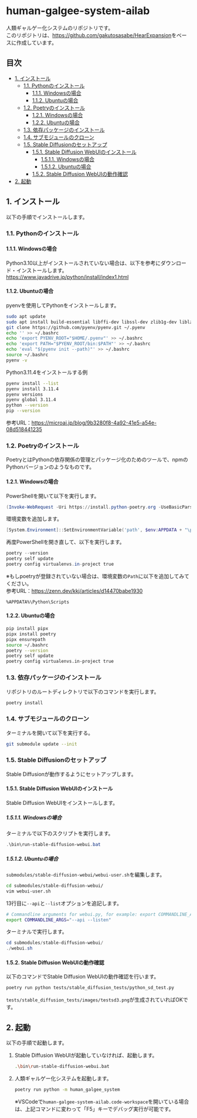 <!-- omit in toc -->
# human-galgee-system-ailab

人類ギャルゲー化システムのリポジトリです。\
このリポジトリは、<https://github.com/gakutosasabe/HearExpansion>をベースに作成しています。

<!-- omit in toc -->
## 目次

- [1. インストール](#1-インストール)
  - [1.1. Pythonのインストール](#11-pythonのインストール)
    - [1.1.1. Windowsの場合](#111-windowsの場合)
    - [1.1.2. Ubuntuの場合](#112-ubuntuの場合)
  - [1.2. Poetryのインストール](#12-poetryのインストール)
    - [1.2.1. Windowsの場合](#121-windowsの場合)
    - [1.2.2. Ubuntuの場合](#122-ubuntuの場合)
  - [1.3. 依存パッケージのインストール](#13-依存パッケージのインストール)
  - [1.4. サブモジュールのクローン](#14-サブモジュールのクローン)
  - [1.5. Stable Diffusionのセットアップ](#15-stable-diffusionのセットアップ)
    - [1.5.1. Stable Diffusion WebUIのインストール](#151-stable-diffusion-webuiのインストール)
      - [1.5.1.1. Windowsの場合](#1511-windowsの場合)
      - [1.5.1.2. Ubuntuの場合](#1512-ubuntuの場合)
    - [1.5.2. Stable Diffusion WebUIの動作確認](#152-stable-diffusion-webuiの動作確認)
- [2. 起動](#2-起動)

## 1. インストール

以下の手順でインストールします。

### 1.1. Pythonのインストール

#### 1.1.1. Windowsの場合

Python3.10以上がインストールされていない場合は、以下を参考にダウンロード・インストールします。\
<https://www.javadrive.jp/python/install/index1.html>

#### 1.1.2. Ubuntuの場合

pyenvを使用してPythonをインストールします。

```bash
sudo apt update
sudo apt install build-essential libffi-dev libssl-dev zlib1g-dev liblzma-dev libbz2-dev libreadline-dev libsqlite3-dev libopencv-dev tk-dev git
git clone https://github.com/pyenv/pyenv.git ~/.pyenv
echo '' >> ~/.bashrc
echo 'export PYENV_ROOT="$HOME/.pyenv"' >> ~/.bashrc
echo 'export PATH="$PYENV_ROOT/bin:$PATH"' >> ~/.bashrc
echo 'eval "$(pyenv init --path)"' >> ~/.bashrc
source ~/.bashrc
pyenv -v
```

Python3.11.4をインストールする例

```bash
pyenv install --list
pyenv install 3.11.4
pyenv versions
pyenv global 3.11.4
python --version
pip --version
```

参考URL：<https://microai.jp/blog/9b3280f8-4a92-41e5-a54e-08d518441235>

### 1.2. Poetryのインストール

PoetryとはPythonの依存関係の管理とパッケージ化のためのツールで、npmのPythonバージョンのようなものです。

#### 1.2.1. Windowsの場合

PowerShellを開いて以下を実行します。

```PowerShell
(Invoke-WebRequest -Uri https://install.python-poetry.org -UseBasicParsing).Content | py -
```

環境変数を追加します。

```PowerShell
[System.Environment]::SetEnvironmentVariable('path', $env:APPDATA + "\pypoetry\venv\Scripts;" + [System.Environment]::GetEnvironmentVariable('path', "User"),"User")
```

再度PowerShellを開き直して、以下を実行します。

```PowerShell
poetry --version
poetry self update
poetry config virtualenvs.in-project true
```

※もしpoetryが登録されていない場合は、環境変数の`Path`に以下を追加してみてください。\
参考URL：<https://zenn.dev/kkj/articles/d14470babe1930>

```text
%APPDATA%\Python\Scripts
```

#### 1.2.2. Ubuntuの場合

```bash
pip install pipx
pipx install poetry
pipx ensurepath
source ~/.bashrc
poetry --version
poetry self update
poetry config virtualenvs.in-project true
```

### 1.3. 依存パッケージのインストール

リポジトリのルートディレクトリで以下のコマンドを実行します。

```bash
poetry install
```

### 1.4. サブモジュールのクローン

ターミナルを開いて以下を実行する。

```bash
git submodule update --init
```

### 1.5. Stable Diffusionのセットアップ

Stable Diffusionが動作するようにセットアップします。

#### 1.5.1. Stable Diffusion WebUIのインストール

Stable Diffusion WebUIをインストールします。

##### 1.5.1.1. Windowsの場合

ターミナルで以下のスクリプトを実行します。

```powershell
.\bin\run-stable-diffusion-webui.bat
```

##### 1.5.1.2. Ubuntuの場合

`submodules/stable-diffusion-webui/webui-user.sh`を編集します。

```bash
cd submodules/stable-diffusion-webui/
vim webui-user.sh
```

13行目に`--api`と`--list`オプションを追記します。

```bash
# Commandline arguments for webui.py, for example: export COMMANDLINE_ARGS="--medvram --opt-split-attention"
export COMMANDLINE_ARGS="--api --listen"
```

ターミナルで実行します。

```powershell
cd submodules/stable-diffusion-webui/
./webui.sh
```

#### 1.5.2. Stable Diffusion WebUIの動作確認

以下のコマンドでStable Diffusion WebUIの動作確認を行います。

```bash
poetry run python tests/stable_diffusion_tests/python_sd_test.py
```

`tests/stable_diffusion_tests/images/testsd3.png`が生成されていればOKです。

## 2. 起動

以下の手順で起動します。

1. Stable Diffusion WebUIが起動していなければ、起動します。

    ```bash
    .\bin\run-stable-diffusion-webui.bat
    ```

1. 人類ギャルゲー化システムを起動します。

    ```bash
    poetry run python -m human_galgee_system
    ```

    ※VSCodeで`human-galgee-system-ailab.code-workspace`を開いている場合は、上記コマンドに変わって「F5」キーでデバッグ実行が可能です。
